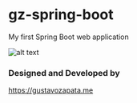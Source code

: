 # gz-spring-boot
My first Spring Boot web application

![alt text](https://user-images.githubusercontent.com/13090095/71558823-056c7b80-2a4f-11ea-8881-c7d4c858947c.png)

### Designed and Developed by
https://gustavozapata.me
